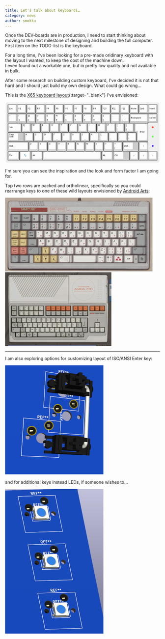 ```yaml
---
title: Let's talk about keyboards…
category: news
author: smokku
---
```


Once the DEV-boards are in production, I need to start thinking about moving
to the next milestone of designing and building the full computer.  
First item on the TODO-list is the keyboard.

For a long time, I've been looking for a pre-made oridinary keyboard with the layout
I wanted, to keep the cost of the machine down.  
I even found out a workable one, but in pretty low quality and not available in bulk.

After some research on building custom keyboard, I've decided it is not that hard
and I should just build my own design. What could go wrong…

This is the [X65 keyboard layout][1]{:target="_blank"} I've envisioned:

![X65 keyboard layout](/media/2025-07-06_keyboard-layout.png)

I'm sure you can see the inspiration and the look and form factor I am going for.

Top two rows are packed and ortholinear, specifically so you could rearrange keys
to one of these wild layouts envisioned by [Android Arts][2]:

![keyboard famicube](/media/2025-07-06_keyboard-famicube.png)
![keyboard amiga770](/media/2025-07-06_keyboard-amiga770.png)

[1]: https://www.keyboard-layout-editor.com/#/gists/cf1d367d4a3d1b5aad06e7a6a9ebc18d
[2]: https://androidarts.com/

---

I am also exploring options for customizing layout of ISO/ANSI Enter key:

![X65 keyboard ISO/ANSI Enter key](/media/2025-07-06_keyboard-Enter.png)

and for additional keys instead LEDs, if someone wishes to…

![X65 keyboard LEDs keys](/media/2025-07-06_keyboard-LEDs.png)
